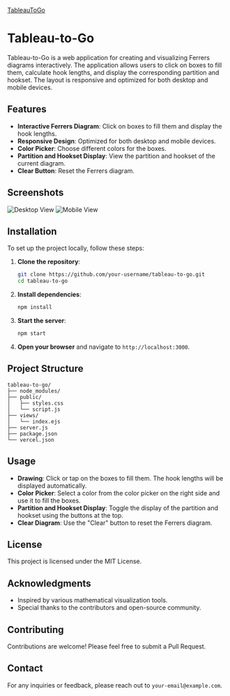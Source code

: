 
 [TableauToGo](https://blackgalois.com)
# Tableau-to-Go

Tableau-to-Go is a web application for creating and visualizing Ferrers diagrams interactively. The application allows users to click on boxes to fill them, calculate hook lengths, and display the corresponding partition and hookset. The layout is responsive and optimized for both desktop and mobile devices.

## Features

- **Interactive Ferrers Diagram**: Click on boxes to fill them and display the hook lengths.
- **Responsive Design**: Optimized for both desktop and mobile devices.
- **Color Picker**: Choose different colors for the boxes.
- **Partition and Hookset Display**: View the partition and hookset of the current diagram.
- **Clear Button**: Reset the Ferrers diagram.

## Screenshots

![Desktop View](screenshots/desktop_view.png)
![Mobile View](screenshots/mobile_view.png)

## Installation

To set up the project locally, follow these steps:

1. **Clone the repository**:

    ```sh
    git clone https://github.com/your-username/tableau-to-go.git
    cd tableau-to-go
    ```

2. **Install dependencies**:

    ```sh
    npm install
    ```

3. **Start the server**:

    ```sh
    npm start
    ```

4. **Open your browser** and navigate to `http://localhost:3000`.

## Project Structure

```plaintext
tableau-to-go/
├── node_modules/
├── public/
│   ├── styles.css
│   └── script.js
├── views/
│   └── index.ejs
├── server.js
├── package.json
└── vercel.json
```

## Usage

- **Drawing**: Click or tap on the boxes to fill them. The hook lengths will be displayed automatically.
- **Color Picker**: Select a color from the color picker on the right side and use it to fill the boxes.
- **Partition and Hookset Display**: Toggle the display of the partition and hookset using the buttons at the top.
- **Clear Diagram**: Use the "Clear" button to reset the Ferrers diagram.

## License

This project is licensed under the MIT License.

## Acknowledgments

- Inspired by various mathematical visualization tools.
- Special thanks to the contributors and open-source community.

## Contributing

Contributions are welcome! Please feel free to submit a Pull Request.

## Contact

For any inquiries or feedback, please reach out to `your-email@example.com`.
